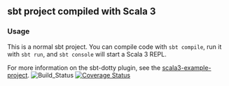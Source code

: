 ## sbt project compiled with Scala 3

### Usage

This is a normal sbt project. You can compile code with `sbt compile`, run it with `sbt run`, and `sbt console` will start a Scala 3 REPL.

For more information on the sbt-dotty plugin, see the
[scala3-example-project](https://github.com/scala/scala3-example-project/blob/main/README.md).
![Build_Status](https://github.com/<NAME>/<REPONAME>/actions/workflows/scala.yml/badge.svg?branch=master)
[![Coverage Status](https://coveralls.io/repos/github/JannisLiebscher/shutthebox/badge.svg?branch=master)](https://coveralls.io/github/JannisLiebscher/shutthebox?branch=master)
